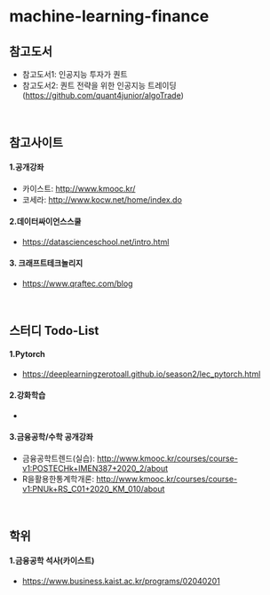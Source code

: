 # machine-learning-finance


## 참고도서
- 참고도서1: 인공지능 투자가 퀀트  
- 참고도서2: 퀀트 전략을 위한 인공지능 트레이딩 (https://github.com/quant4junior/algoTrade)   
<br>

## 참고사이트
#### 1.공개강좌
- 카이스트: http://www.kmooc.kr/  
- 코세라: http://www.kocw.net/home/index.do  
#### 2.데이터싸이언스스쿨
- https://datascienceschool.net/intro.html  
#### 3. 크래프트테크놀리지
- https://www.qraftec.com/blog    
<br>

## 스터디 Todo-List
#### 1.Pytorch
- https://deeplearningzerotoall.github.io/season2/lec_pytorch.html  
#### 2.강화학습
-  
#### 3.금융공학/수학 공개강좌
- 금융공학트렌드(실습): http://www.kmooc.kr/courses/course-v1:POSTECHk+IMEN387+2020_2/about  
- R을활용한통계학개론: http://www.kmooc.kr/courses/course-v1:PNUk+RS_C01+2020_KM_010/about  
<br>

## 학위
#### 1.금융공학 석사(카이스트)
- https://www.business.kaist.ac.kr/programs/02040201  
<br>

